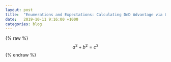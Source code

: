 ```yaml
---
layout: post
title:  "Enumerations and Expectations: Calculating DnD Advantage via Combinatorics"
date:   2019-10-11 9:16:00 +1000
categories: blog
---
```

 {% raw %}
  $$a^2 + b^2 = c^2$$
 {% endraw %}